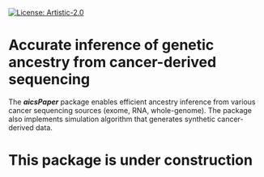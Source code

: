 <!-- badges: start -->
[![License: Artistic-2.0](https://img.shields.io/badge/License-Artistic%202.0-0298c3.svg)](https://opensource.org/licenses/Artistic-2.0)
<!-- badges: end -->

# Accurate inference of genetic ancestry from cancer-derived sequencing #

The **_aicsPaper_** package enables efficient ancestry inference from various cancer sequencing sources (exome, RNA, whole-genome). The package also implements simulation algorithm that generates synthetic cancer-derived data.

# This package is under construction #
